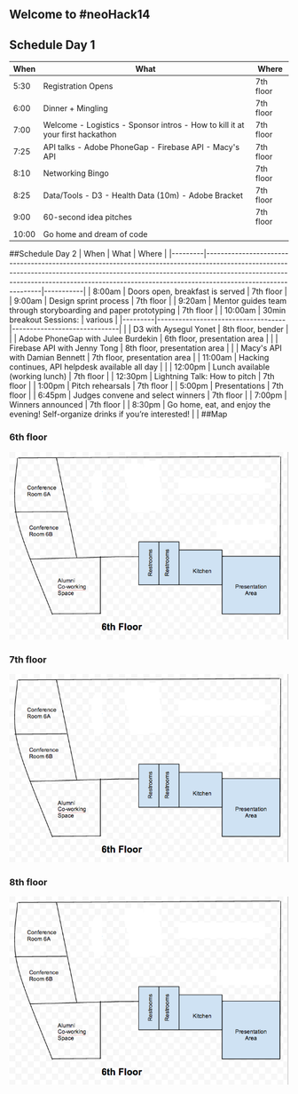 ## Welcome to #neoHack14

## Schedule Day 1

| When  | What                                                                            | Where     |
|-------|---------------------------------------------------------------------------------|-----------|
| 5:30  | Registration Opens                                                              | 7th floor |
| 6:00  | Dinner + Mingling                                                               | 7th floor |
| 7:00  | Welcome - Logistics - Sponsor intros - How to kill it at your first hackathon   | 7th floor |
| 7:25  | API talks - Adobe PhoneGap - Firebase API - Macy's API                          | 7th floor |
| 8:10  | Networking Bingo                                                                | 7th floor |
| 8:25  | Data/Tools - D3 - Health Data (10m)  - Adobe Bracket                            | 7th floor |
| 9:00  | 60-second idea pitches                                                          | 7th floor |
| 10:00 | Go home and dream of code                                                       |           |

##Schedule Day 2
| When    | What                                                                                                                                                                                                                                                                     | Where     |
|---------|--------------------------------------------------------------------------------------------------------------------------------------------------------------------------------------------------------------------------------------------------------------------------|-----------|
| 8:00am  | Doors open, breakfast is served                                                                                                                                                                                                                                          | 7th floor |
| 9:00am  | Design sprint process                                                                                                                                                                                                                                                    | 7th floor |
| 9:20am  | Mentor guides team through storyboarding and paper prototyping                                                                                                                                                                                                           | 7th floor |
| 10:00am | 30min breakout Sessions:           | various                      |
|---------|------------------------------------|------------------------------|
|         | D3 with Aysegul Yonet              | 8th floor, bender            |
|         | Adobe PhoneGap with Julee Burdekin | 6th floor, presentation area |
|         | Firebase API with Jenny Tong       | 8th floor, presentation area |
|         | Macy's API with Damian Bennett     | 7th floor, presentation area |
| 11:00am | Hacking continues, API helpdesk available all day                                                                                                                                                                                                                        |           |
| 12:00pm | Lunch available (working lunch)                                                                                                                                                                                                                                          | 7th floor |
| 12:30pm | Lightning Talk: How to pitch                                                                                                                                                                                                                                             | 7th floor |
| 1:00pm  | Pitch rehearsals                                                                                                                                                                                                                                                         |  7th floor         |
| 5:00pm  | Presentations                                                                                                                                                                                                                                                            | 7th floor          |
| 6:45pm  | Judges convene and select winners                                                                                                                                                                                                                                        |  7th floor         |
| 7:00pm  | Winners announced                                                                                                                                                                                                                                                        |   7th floor        |
| 8:30pm  | Go home, eat, and enjoy the evening! Self-organize drinks if you’re interested!                                                                                                                                                                                          |           |
##Map

### 6th floor
![](./images/6th_floor.png)
### 7th floor
![](./images/6th_floor.png)
### 8th floor
![](./images/6th_floor.png)
